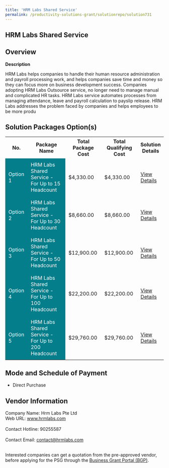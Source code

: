 ```yaml
---
title: 'HRM Labs Shared Service'
permalink: /productivity-solutions-grant/solutionrepo/solution731
---
```


## HRM Labs Shared Service

## Overview

**Description**

HRM Labs helps companies to handle their human resource administration and payroll processing work, and helps companies save time and money so they can focus more on business development success. Companies adopting HRM Labs Outsource service, no longer need to manage manual and complicated HR tasks. HRM Labs service automates processes from managing attendance, leave and payroll calculation to payslip release. HRM Labs addresses the problem faced by companies and helps employees to be more produ

## Solution Packages Option(s)

<table>
<tr>
<th><b>No.</b></th>
<th><b>Package Name</b></th>
<th><b>Total Package Cost</b></th>
<th><b>Total Qualifying Cost</b></th>
<th><b>Solution Details</b></th>
</tr>
<tr>
<td style='padding: 10px; background-color: #037E8A; color: #FFFFFF;'>Option 1</td>
<td style='padding: 10px; background-color: #037E8A; color: #FFFFFF;'>HRM Labs Shared Service - For Up to 15 Headcount</td>
<td style='padding: 10px;'>$4,330.00</td>
<td style='padding: 10px;'>$4,330.00</td>
<td style='padding: 10px;'><a href='/images/psg/Hrm_Labs_Desensitised_Annex_3_Part_1.pdf' target='_blank'>View Details</a></td>
</tr>
<tr>
<td style='padding: 10px; background-color: #037E8A; color: #FFFFFF;'>Option 2</td>
<td style='padding: 10px; background-color: #037E8A; color: #FFFFFF;'>HRM Labs Shared Service - For Up to 30 Headcount</td>
<td style='padding: 10px;'>$8,660.00</td>
<td style='padding: 10px;'>$8,660.00</td>
<td style='padding: 10px;'><a href='/images/psg/Hrm_Labs_Desensitised_Annex_3_Part_2.pdf' target='_blank'>View Details</a></td>
</tr>
<tr>
<td style='padding: 10px; background-color: #037E8A; color: #FFFFFF;'>Option 3</td>
<td style='padding: 10px; background-color: #037E8A; color: #FFFFFF;'>HRM Labs Shared Service - For Up to 50 Headcount</td>
<td style='padding: 10px;'>$12,900.00</td>
<td style='padding: 10px;'>$12,900.00</td>
<td style='padding: 10px;'><a href='/images/psg/Hrm_Labs_Desensitised_Annex_3_Part_3.pdf' target='_blank'>View Details</a></td>
</tr>
<tr>
<td style='padding: 10px; background-color: #037E8A; color: #FFFFFF;'>Option 4</td>
<td style='padding: 10px; background-color: #037E8A; color: #FFFFFF;'>HRM Labs Shared Service - For Up to 100 Headcount</td>
<td style='padding: 10px;'>$22,200.00</td>
<td style='padding: 10px;'>$22,200.00</td>
<td style='padding: 10px;'><a href='/images/psg/Hrm_Labs_Desensitised_Annex_3_Part_4.pdf' target='_blank'>View Details</a></td>
</tr>
<tr>
<td style='padding: 10px; background-color: #037E8A; color: #FFFFFF;'>Option 5</td>
<td style='padding: 10px; background-color: #037E8A; color: #FFFFFF;'>HRM Labs Shared Service - For Up to 200 Headcount</td>
<td style='padding: 10px;'>$29,760.00</td>
<td style='padding: 10px;'>$29,760.00</td>
<td style='padding: 10px;'><a href='/images/psg/Hrm_Labs_Desensitised_Annex_3_Part_5.pdf' target='_blank'>View Details</a></td>
</tr>
</table>

## Mode and Schedule of Payment

 - Direct Purchase

## Vendor Information

 Company Name: Hrm Labs Pte Ltd<br>Web URL: www.hrmlabs.com <br><br>Contact Hotline: 90255587 <br><br>Contact Email: contact@hrmlabs.com <br><br>

Interested companies can get a quotation from the pre-approved vendor, before applying for the PSG through the <a href='https://www.businessgrants.gov.sg/' target='_blank' rel='noopener'>Business Grant Portal (BGP)</a>.

<script src="/jquery/resize-tables.js"></script>
